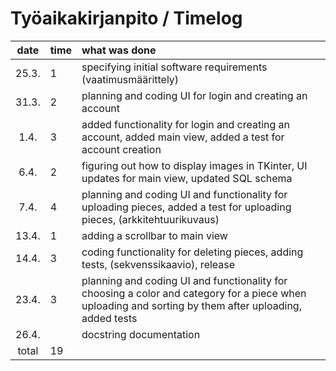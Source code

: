 # Työaikakirjanpito / Timelog

| date | time | what was done  |
| :----:|:-----| :-----|
| 25.3. | 1 | specifying initial software requirements (vaatimusmäärittely) |
| 31.3. | 2 | planning and coding UI for login and creating an account |
| 1.4. | 3 | added functionality for login and creating an account, added main view, added a test for account creation |
| 6.4. | 2 | figuring out how to display images in TKinter, UI updates for main view, updated SQL schema |
| 7.4. | 4 | planning and coding UI and functionality for uploading pieces, added a test for uploading pieces, (arkkitehtuurikuvaus)|
| 13.4. | 1 | adding a scrollbar to main view |
| 14.4. | 3  | coding functionality for deleting pieces, adding tests, (sekvenssikaavio), release |
| 23.4. | 3 | planning and coding UI and functionality for choosing a color and category for a piece when uploading and sorting by them after uploading, added tests |
| 26.4. |  | docstring documentation |
| total   | 19 | | 
